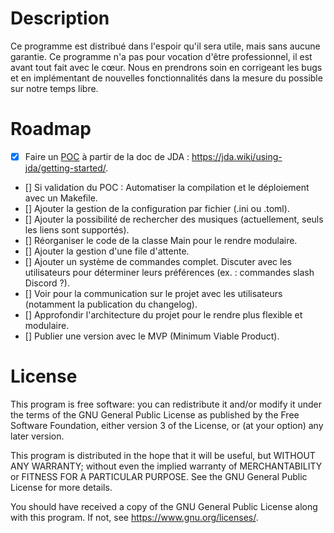 # Description

Ce programme est distribué dans l'espoir qu'il sera utile, mais sans aucune garantie. Ce programme n'a pas pour vocation d'être professionnel, il est avant tout fait avec le cœur.
Nous en prendrons soin en corrigeant les bugs et en implémentant de nouvelles fonctionnalités dans la mesure du possible sur notre temps libre.

# Roadmap

- [x] Faire un [POC](https://fr.wikipedia.org/wiki/Preuve_de_concept) à partir de la doc de JDA : https://jda.wiki/using-jda/getting-started/.
- [] Si validation du POC : Automatiser la compilation et le déploiement avec un Makefile.
- [] Ajouter la gestion de la configuration par fichier (.ini ou .toml).
- [] Ajouter la possibilité de rechercher des musiques (actuellement, seuls les liens sont supportés).
- [] Réorganiser le code de la classe Main pour le rendre modulaire.
- [] Ajouter la gestion d'une file d'attente.
- [] Ajouter un système de commandes complet. Discuter avec les utilisateurs pour déterminer leurs préférences (ex. : commandes slash Discord ?).
- [] Voir pour la communication sur le projet avec les utilisateurs (notamment la publication du changelog).
- [] Approfondir l'architecture du projet pour le rendre plus flexible et modulaire.
- [] Publier une version avec le MVP (Minimum Viable Product).

# License
This program is free software: you can redistribute it and/or modify it under the terms of the GNU General Public License as published by the Free Software Foundation, either version 3 of the License, or (at your option) any later version.

This program is distributed in the hope that it will be useful, but WITHOUT ANY WARRANTY; without even the implied warranty of MERCHANTABILITY or FITNESS FOR A PARTICULAR PURPOSE. See the GNU General Public License for more details.

You should have received a copy of the GNU General Public License along with this program. If not, see <https://www.gnu.org/licenses/>.
